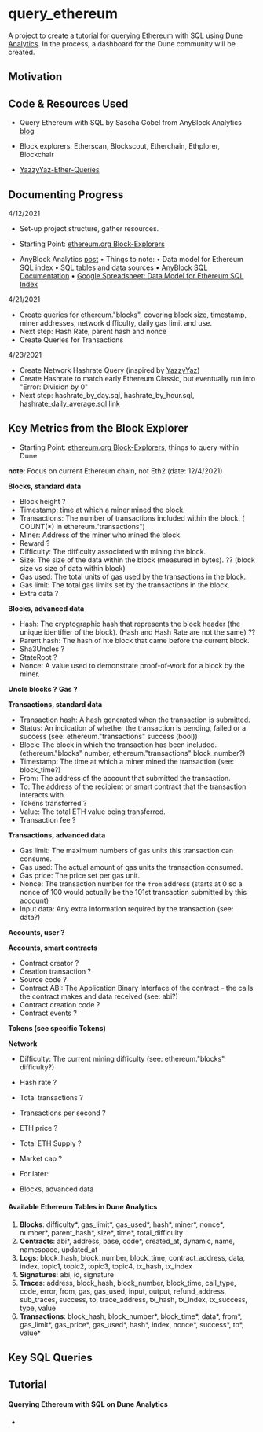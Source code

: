 # query_ethereum

A project to create a tutorial for querying Ethereum with SQL using [Dune Analytics](https://duneanalytics.com/). In the process, a dashboard for the Dune community will be created.

## Motivation

## Code & Resources Used

- Query Ethereum with SQL by Sascha Gobel from AnyBlock Analytics [blog](https://www.anyblockanalytics.com/blog/query-ethereum-with-sql/)

- Block explorers: Etherscan, Blockscout, Etherchain, Ethplorer, Blockchair

- [YazzyYaz-Ether-Queries](https://github.com/YazzyYaz/Ether-Queries)

## Documenting Progress

4/12/2021

- Set-up project structure, gather resources.

- Starting Point: [ethereum.org Block-Explorers](https://ethereum.org/en/developers/docs/data-and-analytics/block-explorers/)

- AnyBlock Analytics [post](https://www.anyblockanalytics.com/blog/query-ethereum-with-sql/)
  • Things to note:
  • Data model for Ethereum SQL index
  • SQL tables and data sources
  • [AnyBlock SQL Documentation](https://www.anyblockanalytics.com/docs/sql/schema/)
  • [Google Spreadsheet: Data Model for Ethereum SQL Index](https://docs.google.com/spreadsheets/d/1ehCIQxjSZcVLnddDWHBzhPb8h83mHWZxvyX9eckghbU/edit?usp=sharing)

4/21/2021

- Create queries for ethereum."blocks", covering block size, timestamp, miner addresses, network difficulty, daily gas limit and use.
- Next step: Hash Rate, parent hash and nonce
- Create Queries for Transactions

4/23/2021

- Create Network Hashrate Query (inspired by [YazzyYaz](https://github.com/YazzyYaz/Ether-Queries/blob/master/hashrate.sql))
- Create Hashrate to match early Ethereum Classic, but eventually run into "Error: Division by 0"
- Next step: hashrate_by_day.sql, hashrate_by_hour.sql, hashrate_daily_average.sql [link](https://github.com/YazzyYaz/Ether-Queries)

## Key Metrics from the Block Explorer

- Starting Point: [ethereum.org Block-Explorers](https://ethereum.org/en/developers/docs/data-and-analytics/block-explorers/), things to query within Dune

**note**: Focus on current Ethereum chain, not Eth2 (date: 12/4/2021)

**Blocks, standard data**

- Block height ?
- Timestamp: time at which a miner mined the block.
- Transactions: The number of transactions included within the block. ( COUNT(\*) in ethereum."transactions")
- Miner: Address of the miner who mined the block.
- Reward ?
- Difficulty: The difficulty associated with mining the block.
- Size: The size of the data within the block (measured in bytes). ?? (block size vs size of data within block)
- Gas used: The total units of gas used by the transactions in the block.
- Gas limit: The total gas limits set by the transactions in the block.
- Extra data ?

**Blocks, advanced data**

- Hash: The cryptographic hash that represents the block header (the unique identifier of the block). (Hash and Hash Rate are not the same) ??
- Parent hash: The hash of hte block that came before the current block.
- Sha3Uncles ?
- StateRoot ?
- Nonce: A value used to demonstrate proof-of-work for a block by the miner.

**Uncle blocks ?**
**Gas ?**

**Transactions, standard data**

- Transaction hash: A hash generated when the transaction is submitted.
- Status: An indication of whether the transaction is pending, failed or a success (see: ethereum."transactions" success (bool))
- Block: The block in which the transaction has been included. (ethereum."blocks" number, ethereum."transactions" block_number?)
- Timestamp: The time at which a miner mined the transaction (see: block_time?)
- From: The address of the account that submitted the transaction.
- To: The address of the recipient or smart contract that the transaction interacts with.
- Tokens transferred ?
- Value: The total ETH value being transferred.
- Transaction fee ?

**Transactions, advanced data**

- Gas limit: The maximum numbers of gas units this transaction can consume.
- Gas used: The actual amount of gas units the transaction consumed.
- Gas price: The price set per gas unit.
- Nonce: The transaction number for the `from` address (starts at 0 so a nonce of 100 would actually be the 101st transaction submitted by this account)
- Input data: Any extra information required by the transaction (see: data?)

**Accounts, user ?**

**Accounts, smart contracts**

- Contract creator ?
- Creation transaction ?
- Source code ?
- Contract ABI: The Application Binary Interface of the contract - the calls the contract makes and data received (see: abi?)
- Contract creation code ?
- Contract events ?

**Tokens (see specific Tokens)**

**Network**

- Difficulty: The current mining difficulty (see: ethereum."blocks" difficulty?)
- Hash rate ?
- Total transactions ?
- Transactions per second ?
- ETH price ?
- Total ETH Supply ?
- Market cap ?

- For later:
- Blocks, advanced data

#### Available Ethereum Tables in Dune Analytics

1. **Blocks**: difficulty*, gas_limit*, gas_used*, hash*, miner*, nonce*, number*, parent_hash*, size*, time*, total_difficulty
2. **Contracts**: abi*, address, base, code*, created_at, dynamic, name, namespace, updated_at
3. **Logs**: block_hash, block_number, block_time, contract_address, data, index, topic1, topic2, topic3, topic4, tx_hash, tx_index
4. **Signatures**: abi, id, signature
5. **Traces**: address, block_hash, block_number, block_time, call_type, code, error, from, gas, gas_used, input, output, refund_address, sub_traces, success, to, trace_address, tx_hash, tx_index, tx_success, type, value
6. **Transactions**: block_hash, block_number\*, block_time*, data*, from*, gas_limit*, gas_price*, gas_used*, hash*, index, nonce*, success*, to*, value\*

## Key SQL Queries

## Tutorial

#### Querying Ethereum with SQL on Dune Analytics

-
